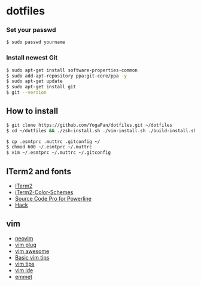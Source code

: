 # dotfiles

### Set your passwd
```sh
$ sudo passwd yourname
```

### Install newest Git
```sh
$ sudo apt-get install software-properties-common
$ sudo add-apt-repository ppa:git-core/ppa -y
$ sudo apt-get update
$ sudo apt-get install git
$ git --version
```

## How to install
```sh
$ git clone https://github.com/YogaPan/dotfiles.git ~/dotfiles
$ cd ~/dotfiles && ./zsh-install.sh ./vim-install.sh ./build-install.sh
```

```sh
$ cp .esmtprc .muttrc .gitconfig ~/
$ chmod 600 ~/.esmtprc ~/.muttrc
$ vim ~/.esmtprc ~/.muttrc ~/.gitconfig
```

## ITerm2 and fonts
- [ITerm2](https://www.iterm2.com/)
- [iTerm2-Color-Schemes](https://github.com/mbadolato/iTerm2-Color-Schemes)
- [Source Code Pro for Powerline](https://github.com/powerline/fonts)
- [Hack](http://sourcefoundry.org/hack/)

## vim
- [neovim](https://github.com/neovim/neovim)
- [vim plug](https://github.com/junegunn/vim-plug)
- [vim awesome](http://vimawesome.com/)
- [Basic vim tips](http://bencrowder.net/files/vim-fu/)
- [vim tips](https://www.cs.swarthmore.edu/help/vim/home.html)
- [vim ide](https://github.com/yangyangwithgnu/use_vim_as_ide)
- [emmet](http://docs.emmet.io/cheat-sheet/)
